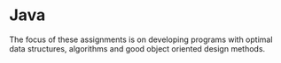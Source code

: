 # Java
The focus of these assignments is on developing programs with optimal data structures, algorithms and good object oriented design methods. 

